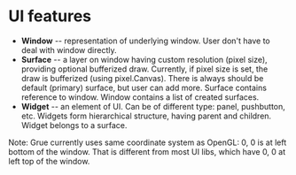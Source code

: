 # UI features

- **Window** -- representation of underlying window. User don't have to deal with
window directly.
- **Surface** -- a layer on window having custom resolution (pixel size),
providing optional bufferized draw. Currently, if pixel size is set, the draw
is bufferized (using pixel.Canvas). There is always should be default (primary)
surface, but user can add more. Surface contains reference to window.
Window contains a list of created surfaces.
- **Widget** -- an element of UI. Can be of different type: panel, pushbutton, etc.
Widgets form hierarchical structure, having parent and children.
Widget belongs to a surface.

Note: Grue currently uses same coordinate system as OpenGL: 0, 0 is at left bottom of the window.
That is different from most UI libs, which have 0, 0 at left top of the window.
